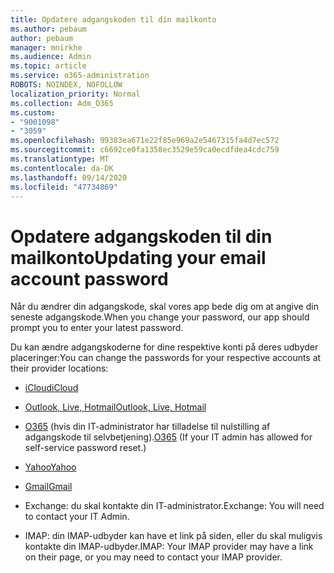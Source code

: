 ```yaml
---
title: Opdatere adgangskoden til din mailkonto
ms.author: pebaum
author: pebaum
manager: mnirkhe
ms.audience: Admin
ms.topic: article
ms.service: o365-administration
ROBOTS: NOINDEX, NOFOLLOW
localization_priority: Normal
ms.collection: Adm_O365
ms.custom:
- "9001098"
- "3059"
ms.openlocfilehash: 99383ea671e22f85e969a2e5467315fa4d7ec572
ms.sourcegitcommit: c6692ce0fa1358ec3529e59ca0ecdfdea4cdc759
ms.translationtype: MT
ms.contentlocale: da-DK
ms.lasthandoff: 09/14/2020
ms.locfileid: "47734869"
---
```

# <a name="updating-your-email-account-password"></a><span data-ttu-id="89e8d-102">Opdatere adgangskoden til din mailkonto</span><span class="sxs-lookup"><span data-stu-id="89e8d-102">Updating your email account password</span></span>

<span data-ttu-id="89e8d-103">Når du ændrer din adgangskode, skal vores app bede dig om at angive din seneste adgangskode.</span><span class="sxs-lookup"><span data-stu-id="89e8d-103">When you change your password, our app should prompt you to enter your latest password.</span></span>

<span data-ttu-id="89e8d-104">Du kan ændre adgangskoderne for dine respektive konti på deres udbyder placeringer:</span><span class="sxs-lookup"><span data-stu-id="89e8d-104">You can change the passwords for your respective accounts at their provider locations:</span></span>

- [<span data-ttu-id="89e8d-105">iCloud</span><span class="sxs-lookup"><span data-stu-id="89e8d-105">iCloud</span></span>](https://support.apple.com/HT201487)

- [<span data-ttu-id="89e8d-106">Outlook, Live, Hotmail</span><span class="sxs-lookup"><span data-stu-id="89e8d-106">Outlook, Live, Hotmail</span></span>](https://account.live.com/password/reset)

- <span data-ttu-id="89e8d-107">[O365](https://passwordreset.microsoftonline.com) (hvis din IT-administrator har tilladelse til nulstilling af adgangskode til selvbetjening).</span><span class="sxs-lookup"><span data-stu-id="89e8d-107">[O365](https://passwordreset.microsoftonline.com) (If your IT admin has allowed for self-service password reset.)</span></span>

- [<span data-ttu-id="89e8d-108">Yahoo</span><span class="sxs-lookup"><span data-stu-id="89e8d-108">Yahoo</span></span>](https://login.yahoo.com/account/challenge/username?done=https%3A%2F%2Fwww.yahoo.com%2F&authMechanism=secondary&chllngnm=base&sessionIndex=QQ--)

- [<span data-ttu-id="89e8d-109">Gmail</span><span class="sxs-lookup"><span data-stu-id="89e8d-109">Gmail</span></span>](https://support.google.com/mail/answer/41078?co=GENIE.Platform%3DDesktop&hl=en)

- <span data-ttu-id="89e8d-110">Exchange: du skal kontakte din IT-administrator.</span><span class="sxs-lookup"><span data-stu-id="89e8d-110">Exchange: You will need to contact your IT Admin.</span></span>

- <span data-ttu-id="89e8d-111">IMAP: din IMAP-udbyder kan have et link på siden, eller du skal muligvis kontakte din IMAP-udbyder.</span><span class="sxs-lookup"><span data-stu-id="89e8d-111">IMAP: Your IMAP provider may have a link on their page, or you may need to contact your IMAP provider.</span></span>